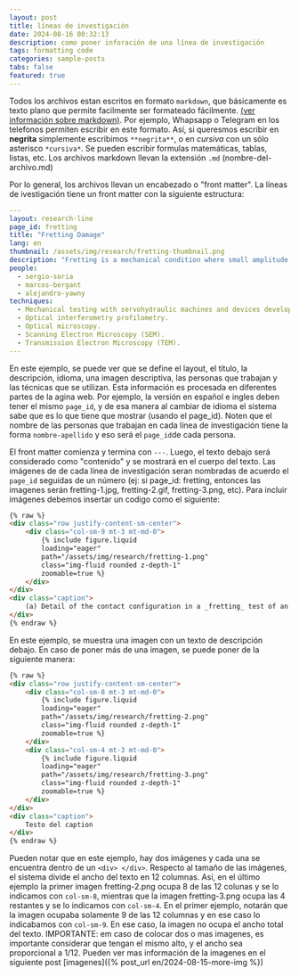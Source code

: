 ```yaml
---
layout: post
title: líneas de investigación
date: 2024-08-16 00:32:13
description: como poner inforación de una línea de investigación
tags: formatting code
categories: sample-posts
tabs: false
featured: true
---
```


Todos los archivos estan escritos en formato `markdown`, que básicamente es texto plano que permite facilmente ser formateado fácilmente. [(ver información sobre markdown)](https://www.markdownguide.org/basic-syntax/). Por ejemplo, Whapsapp o Telegram en los telefonos permiten escribir en este formato. Así, si queresmos escribir en **negrita** simplemente escribimos `**negrita**`, o en *cursiva* con un sólo asterisco `*cursiva*`. Se pueden escribir formulas matemáticas, tablas, listas, etc. Los archivos markdown llevan la extensión `.md` (nombre-del-archivo.md)

Por lo general, los archivos llevan un encabezado o "front matter". La líneas de ivestigación tiene un front matter con la siguiente estructura:

```yml
---
layout: research-line
page_id: fretting
title: "Fretting Damage"
lang: en
thumbnail: /assets/img/research/fretting-thumbnail.png
description: "Fretting is a mechanical condition where small amplitude movements between contacting parts cause localized damage like cracks, wear, and oxidation, reducing component lifespan. Research focuses on designing experimental devices and using microscopy and profilometry for damage characterization."
people:
  - sergio-soria
  - marcos-bergant
  - alejandro-yawny
techniques:
  - Mechanical testing with servohydraulic machines and devices developed in the division.
  - Optical interferometry profilometry.
  - Optical microscopy.
  - Scanning Electron Microscopy (SEM).
  - Transmission Electron Microscopy (TEM).
---
```
En este ejemplo, se puede ver que se define el layout, el título, la descripción, idioma, una imagen descriptiva, las personas que trabajan y las técnicas que se utilizan. Esta información es procesada en diferentes partes de la agina web. Por ejemplo, la versión en español e ingles deben tener el mismo `page_id`, y de esa manera al cambiar de idioma el sistema sabe que es lo que tiene que mostrar (usando el page_id). Noten que el nombre de las personas que trabajan en cada línea de investigación tiene la forma `nombre-apellido` y eso será el `page_id`de cada persona.

El front matter comienza y termina con `---`. Luego, el texto debajo será considerado como "contenido" y se mostrará en el cuerpo del texto. Las imágenes de de cada línea de investigación seran nombradas de acuerdo el `page_id` seguidas de un número (ej: si page_id: fretting, entonces las imagenes serán fretting-1.jpg, fretting-2.gif, fretting-3.png, etc). Para incluir imágenes debemos insertar un codigo como el siguiente:

```html
{% raw %}
<div class="row justify-content-sm-center">
    <div class="col-sm-9 mt-3 mt-md-0">
        {% include figure.liquid 
        loading="eager" 
        path="/assets/img/research/fretting-1.png" 
        class="img-fluid rounded z-depth-1" 
        zoomable=true %}
    </div>
</div>
<div class="caption">
    (a) Detail of the contact configuration in a _fretting_ test of an Inconel 690 tube against two pieces of type 304L stainless steel. (b) Wear in the tube observed by optical microscopy. (c) Cracks in the tube observed by scanning electron microscopy. In both cases the damage was originated in the same _fretting_ conditions but at different number of cycles.
</div>
{% endraw %}
```
En este ejemplo, se muestra una imagen con un texto de descripción debajo. En caso de poner más de una imagen, se puede poner de la siguiente manera:

```html
{% raw %}
<div class="row justify-content-sm-center">
    <div class="col-sm-8 mt-3 mt-md-0">
        {% include figure.liquid 
        loading="eager" 
        path="/assets/img/research/fretting-2.png" 
        class="img-fluid rounded z-depth-1" 
        zoomable=true %}
    </div>
    <div class="col-sm-4 mt-3 mt-md-0">
        {% include figure.liquid 
        loading="eager" 
        path="/assets/img/research/fretting-3.png" 
        class="img-fluid rounded z-depth-1" 
        zoomable=true %}
    </div>
</div>
<div class="caption">
    Testo del caption
</div>
{% endraw %}
```
Pueden notar que en este ejemplo, hay dos imágenes y cada una se encuentra dentro de un `<div> </div>`. Respecto al tamaño de las imágenes, el sistema divide el ancho del texto en 12 columnas. Asi, en el último ejemplo la primer imagen fretting-2.png ocupa 8 de las 12 colunas y se lo indicamos con `col-sm-8`, mientras que la imagen fretting-3.png ocupa las 4 restantes y se lo indicamos con `col-sm-4`. En el primer ejemplo, notarán que la imagen ocupaba solamente 9 de las 12 columnas y en ese caso lo indicabamos con `col-sm-9`. En ese caso, la imagen no ocupa el ancho total del texto. IMPORTANTE: em caso de colocar dos o mas imagenes, es importante considerar que tengan el mismo alto, y el ancho sea proporcional a 1/12. Pueden ver mas información de la imagenes en el siguiente post [imagenes]({% post_url en/2024-08-15-more-img %})
